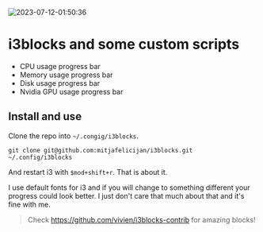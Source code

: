 ![2023-07-12-01:50:36](https://github.com/mitjafelicijan/i3blocks/assets/296714/c6b68f57-56ce-4007-8264-03698cf0c339)

# i3blocks and some custom scripts

- CPU usage progress bar
- Memory usage progress bar
- Disk usage progress bar
- Nvidia GPU usage progress bar

## Install and use

Clone the repo into `~/.congig/i3blocks`.

```
git clone git@github.com:mitjafelicijan/i3blocks.git ~/.config/i3blocks
```

And restart i3 with `$mod+shift+r`. That is about it.

I use default fonts for i3 and if you will change to something different your
progress could look better. I just don't care that much about that and it's fine
with me.

> Check https://github.com/vivien/i3blocks-contrib for amazing blocks!
